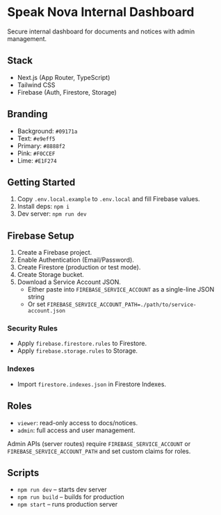 # Speak Nova Internal Dashboard

Secure internal dashboard for documents and notices with admin management.

## Stack
- Next.js (App Router, TypeScript)
- Tailwind CSS
- Firebase (Auth, Firestore, Storage)

## Branding
- Background: `#09171a`
- Text: `#e9eff5`
- Primary: `#8888f2`
- Pink: `#F0CCEF`
- Lime: `#E1F274`

## Getting Started
1. Copy `.env.local.example` to `.env.local` and fill Firebase values.
2. Install deps: `npm i`
3. Dev server: `npm run dev`

## Firebase Setup
1. Create a Firebase project.
2. Enable Authentication (Email/Password).
3. Create Firestore (production or test mode).
4. Create Storage bucket.
5. Download a Service Account JSON.
   - Either paste into `FIREBASE_SERVICE_ACCOUNT` as a single-line JSON string
   - Or set `FIREBASE_SERVICE_ACCOUNT_PATH=./path/to/service-account.json`

### Security Rules
- Apply `firebase.firestore.rules` to Firestore.
- Apply `firebase.storage.rules` to Storage.

### Indexes
- Import `firestore.indexes.json` in Firestore Indexes.

## Roles
- `viewer`: read-only access to docs/notices.
- `admin`: full access and user management.

Admin APIs (server routes) require `FIREBASE_SERVICE_ACCOUNT` or `FIREBASE_SERVICE_ACCOUNT_PATH` and set custom claims for roles.

## Scripts
- `npm run dev` – starts dev server
- `npm run build` – builds for production
- `npm start` – runs production server
